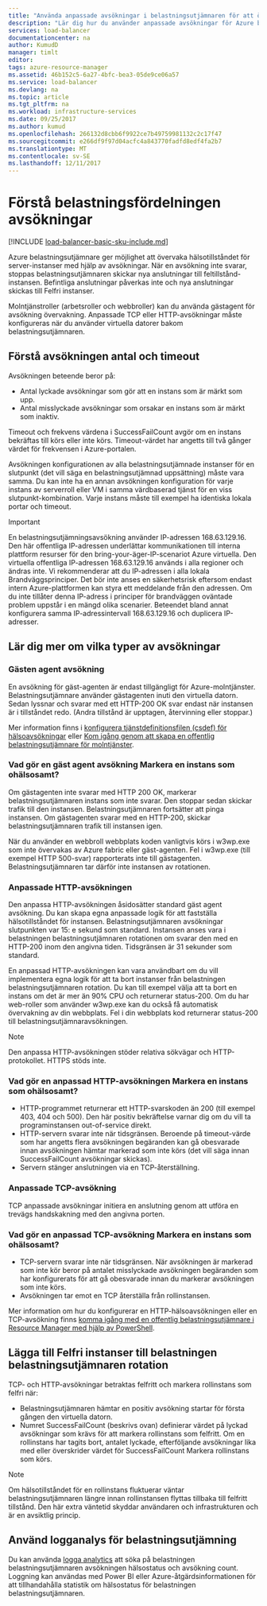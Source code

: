 ```yaml
---
title: "Använda anpassade avsökningar i belastningsutjämnaren för att övervaka hälsostatus | Microsoft Docs"
description: "Lär dig hur du använder anpassade avsökningar för Azure belastningsutjämnare för att övervaka instanser bakom belastningsutjämnaren"
services: load-balancer
documentationcenter: na
author: KumudD
manager: timlt
editor: 
tags: azure-resource-manager
ms.assetid: 46b152c5-6a27-4bfc-bea3-05de9ce06a57
ms.service: load-balancer
ms.devlang: na
ms.topic: article
ms.tgt_pltfrm: na
ms.workload: infrastructure-services
ms.date: 09/25/2017
ms.author: kumud
ms.openlocfilehash: 266132d8cbb6f9922ce7b49759981132c2c17f47
ms.sourcegitcommit: e266df9f97d04acfc4a843770fadfd8edf4fa2b7
ms.translationtype: MT
ms.contentlocale: sv-SE
ms.lasthandoff: 12/11/2017
---
```

# <a name="understand-load-balancer-probes"></a>Förstå belastningsfördelningen avsökningar

[!INCLUDE [load-balancer-basic-sku-include.md](../../includes/load-balancer-basic-sku-include.md)]

Azure belastningsutjämnare ger möjlighet att övervaka hälsotillståndet för server-instanser med hjälp av avsökningar. När en avsökning inte svarar, stoppas belastningsutjämnaren skickar nya anslutningar till feltillstånd-instansen. Befintliga anslutningar påverkas inte och nya anslutningar skickas till Felfri instanser.

Molntjänstroller (arbetsroller och webbroller) kan du använda gästagent för avsökning övervakning. Anpassade TCP eller HTTP-avsökningar måste konfigureras när du använder virtuella datorer bakom belastningsutjämnaren.

## <a name="understand-probe-count-and-timeout"></a>Förstå avsökningen antal och timeout

Avsökningen beteende beror på:

* Antal lyckade avsökningar som gör att en instans som är märkt som upp.
* Antal misslyckade avsökningar som orsakar en instans som är märkt som inaktiv.

Timeout och frekvens värdena i SuccessFailCount avgör om en instans bekräftas till körs eller inte körs. Timeout-värdet har angetts till två gånger värdet för frekvensen i Azure-portalen.

Avsökningen konfigurationen av alla belastningsutjämnade instanser för en slutpunkt (det vill säga en belastningsutjämnad uppsättning) måste vara samma. Du kan inte ha en annan avsökningen konfiguration för varje instans av serverroll eller VM i samma värdbaserad tjänst för en viss slutpunkt-kombination. Varje instans måste till exempel ha identiska lokala portar och timeout.

> [!IMPORTANT]
> En belastningsutjämningsavsökning använder IP-adressen 168.63.129.16. Den här offentliga IP-adressen underlättar kommunikationen till interna plattform resurser för den bring-your-äger-IP-scenariot Azure virtuella. Den virtuella offentliga IP-adressen 168.63.129.16 används i alla regioner och ändras inte. Vi rekommenderar att du IP-adressen i alla lokala Brandväggsprinciper. Det bör inte anses en säkerhetsrisk eftersom endast intern Azure-plattformen kan styra ett meddelande från den adressen. Om du inte tillåter denna IP-adress i principer för brandväggen oväntade problem uppstår i en mängd olika scenarier. Beteendet bland annat konfigurera samma IP-adressintervall 168.63.129.16 och duplicera IP-adresser.

## <a name="learn-about-the-types-of-probes"></a>Lär dig mer om vilka typer av avsökningar

### <a name="guest-agent-probe"></a>Gästen agent avsökning

En avsökning för gäst-agenten är endast tillgängligt för Azure-molntjänster. Belastningsutjämnare använder gästagenten inuti den virtuella datorn. Sedan lyssnar och svarar med ett HTTP-200 OK svar endast när instansen är i tillståndet redo. (Andra tillstånd är upptagen, återvinning eller stoppar.)

Mer information finns i [konfigurera tjänstdefinitionsfilen (csdef) för hälsoavsökningar](https://msdn.microsoft.com/library/azure/ee758710.aspx) eller [Kom igång genom att skapa en offentlig belastningsutjämnare för molntjänster](load-balancer-get-started-internet-classic-cloud.md#check-load-balancer-health-status-for-cloud-services).

### <a name="what-makes-a-guest-agent-probe-mark-an-instance-as-unhealthy"></a>Vad gör en gäst agent avsökning Markera en instans som ohälsosamt?

Om gästagenten inte svarar med HTTP 200 OK, markerar belastningsutjämnaren instans som inte svarar. Den stoppar sedan skickar trafik till den instansen. Belastningsutjämnaren fortsätter att pinga instansen. Om gästagenten svarar med en HTTP-200, skickar belastningsutjämnaren trafik till instansen igen.

När du använder en webbroll webbplats koden vanligtvis körs i w3wp.exe som inte övervakas av Azure fabric eller gäst-agenten. Fel i w3wp.exe (till exempel HTTP 500-svar) rapporterats inte till gästagenten. Belastningsutjämnaren tar därför inte instansen av rotationen.

### <a name="http-custom-probe"></a>Anpassade HTTP-avsökningen

Den anpassa HTTP-avsökningen åsidosätter standard gäst agent avsökning. Du kan skapa egna anpassade logik för att fastställa hälsotillståndet för instansen. Belastningsutjämnaren avsökningar slutpunkten var 15: e sekund som standard. Instansen anses vara i belastningen belastningsutjämnaren rotationen om svarar den med en HTTP-200 inom den angivna tiden. Tidsgränsen är 31 sekunder som standard.

En anpassad HTTP-avsökningen kan vara användbart om du vill implementera egna logik för att ta bort instanser från belastningen belastningsutjämnaren rotation. Du kan till exempel välja att ta bort en instans om det är mer än 90% CPU och returnerar status-200. Om du har web-roller som använder w3wp.exe kan du också få automatisk övervakning av din webbplats. Fel i din webbplats kod returnerar status-200 till belastningsutjämnaravsökningen.

> [!NOTE]
> Den anpassa HTTP-avsökningen stöder relativa sökvägar och HTTP-protokollet. HTTPS stöds inte.

### <a name="what-makes-an-http-custom-probe-mark-an-instance-as-unhealthy"></a>Vad gör en anpassad HTTP-avsökningen Markera en instans som ohälsosamt?

* HTTP-programmet returnerar ett HTTP-svarskoden än 200 (till exempel 403, 404 och 500). Den här positiv bekräftelse varnar dig om du vill ta programinstansen out-of-service direkt.
* HTTP-servern svarar inte när tidsgränsen. Beroende på timeout-värde som har angetts flera avsökningen begäranden kan gå obesvarade innan avsökningen hämtar markerad som inte körs (det vill säga innan SuccessFailCount avsökningar skickas).
* Servern stänger anslutningen via en TCP-återställning.

### <a name="tcp-custom-probe"></a>Anpassade TCP-avsökning

TCP anpassade avsökningar initiera en anslutning genom att utföra en trevägs handskakning med den angivna porten.

### <a name="what-makes-a-tcp-custom-probe-mark-an-instance-as-unhealthy"></a>Vad gör en anpassad TCP-avsökning Markera en instans som ohälsosamt?

* TCP-servern svarar inte när tidsgränsen. När avsökningen är markerad som inte kör beror på antalet misslyckade avsökningen begäranden som har konfigurerats för att gå obesvarade innan du markerar avsökningen som inte körs.
* Avsökningen tar emot en TCP återställa från rollinstansen.

Mer information om hur du konfigurerar en HTTP-hälsoavsökningen eller en TCP-avsökning finns [komma igång med en offentlig belastningsutjämnare i Resource Manager med hjälp av PowerShell](load-balancer-get-started-internet-arm-ps.md).

## <a name="add-healthy-instances-back-into-the-load-balancer-rotation"></a>Lägga till Felfri instanser till belastningen belastningsutjämnaren rotation

TCP- och HTTP-avsökningar betraktas felfritt och markera rollinstans som felfri när:

* Belastningsutjämnaren hämtar en positiv avsökning startar för första gången den virtuella datorn.
* Numret SuccessFailCount (beskrivs ovan) definierar värdet på lyckad avsökningar som krävs för att markera rollinstans som felfritt. Om en rollinstans har tagits bort, antalet lyckade, efterföljande avsökningar lika med eller överskrider värdet för SuccessFailCount Markera rollinstans som körs.

> [!NOTE]
> Om hälsotillståndet för en rollinstans fluktuerar väntar belastningsutjämnaren längre innan rollinstansen flyttas tillbaka till felfritt tillstånd. Den här extra väntetid skyddar användaren och infrastrukturen och är en avsiktlig princip.

## <a name="use-log-analytics-for-a-load-balancer"></a>Använd logganalys för belastningsutjämning

Du kan använda [logga analytics](load-balancer-monitor-log.md) att söka på belastningen belastningsutjämnaren avsökningen hälsostatus och avsökning count. Loggning kan användas med Power BI eller Azure-åtgärdsinformationen för att tillhandahålla statistik om hälsostatus för belastningen belastningsutjämnaren.
